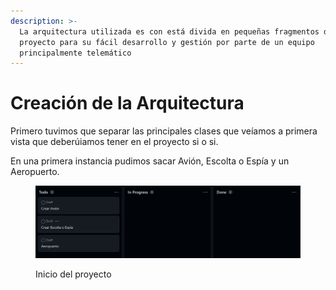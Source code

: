```yaml
---
description: >-
  La arquitectura utilizada es con está divida en pequeñas fragmentos del
  proyecto para su fácil desarrollo y gestión por parte de un equipo
  principalmente telemático
---
```


# Creación de la Arquitectura

Primero tuvimos que separar las principales clases que veíamos a primera vista que deberúiamos tener en el proyecto si o si.

En una primera instancia pudimos sacar Avión, Escolta o Espía y un Aeropuerto.

<figure><img src="../.gitbook/assets/imgFS2.png" alt=""><figcaption><p>Inicio del proyecto</p></figcaption></figure>
